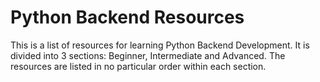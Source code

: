 # Python Backend Resources
This is a list of resources for learning Python Backend Development. It is divided into 3 sections: Beginner, Intermediate and Advanced. The resources are listed in no particular order within each section.
